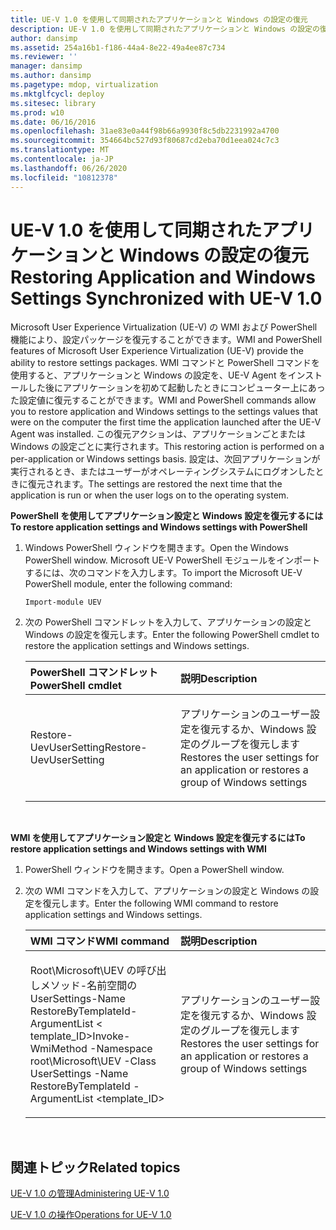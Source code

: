 ```yaml
---
title: UE-V 1.0 を使用して同期されたアプリケーションと Windows の設定の復元
description: UE-V 1.0 を使用して同期されたアプリケーションと Windows の設定の復元
author: dansimp
ms.assetid: 254a16b1-f186-44a4-8e22-49a4ee87c734
ms.reviewer: ''
manager: dansimp
ms.author: dansimp
ms.pagetype: mdop, virtualization
ms.mktglfcycl: deploy
ms.sitesec: library
ms.prod: w10
ms.date: 06/16/2016
ms.openlocfilehash: 31ae83e0a44f98b66a9930f8c5db2231992a4700
ms.sourcegitcommit: 354664bc527d93f80687cd2eba70d1eea024c7c3
ms.translationtype: MT
ms.contentlocale: ja-JP
ms.lasthandoff: 06/26/2020
ms.locfileid: "10812378"
---
```

# <span data-ttu-id="a7dda-103">UE-V 1.0 を使用して同期されたアプリケーションと Windows の設定の復元</span><span class="sxs-lookup"><span data-stu-id="a7dda-103">Restoring Application and Windows Settings Synchronized with UE-V 1.0</span></span>


<span data-ttu-id="a7dda-104">Microsoft User Experience Virtualization (UE-V) の WMI および PowerShell 機能により、設定パッケージを復元することができます。</span><span class="sxs-lookup"><span data-stu-id="a7dda-104">WMI and PowerShell features of Microsoft User Experience Virtualization (UE-V) provide the ability to restore settings packages.</span></span> <span data-ttu-id="a7dda-105">WMI コマンドと PowerShell コマンドを使用すると、アプリケーションと Windows の設定を、UE-V Agent をインストールした後にアプリケーションを初めて起動したときにコンピューター上にあった設定値に復元することができます。</span><span class="sxs-lookup"><span data-stu-id="a7dda-105">WMI and PowerShell commands allow you to restore application and Windows settings to the settings values that were on the computer the first time the application launched after the UE-V Agent was installed.</span></span> <span data-ttu-id="a7dda-106">この復元アクションは、アプリケーションごとまたは Windows の設定ごとに実行されます。</span><span class="sxs-lookup"><span data-stu-id="a7dda-106">This restoring action is performed on a per-application or Windows settings basis.</span></span> <span data-ttu-id="a7dda-107">設定は、次回アプリケーションが実行されるとき、またはユーザーがオペレーティングシステムにログオンしたときに復元されます。</span><span class="sxs-lookup"><span data-stu-id="a7dda-107">The settings are restored the next time that the application is run or when the user logs on to the operating system.</span></span>

**<span data-ttu-id="a7dda-108">PowerShell を使用してアプリケーション設定と Windows 設定を復元するには</span><span class="sxs-lookup"><span data-stu-id="a7dda-108">To restore application settings and Windows settings with PowerShell</span></span>**

1.  <span data-ttu-id="a7dda-109">Windows PowerShell ウィンドウを開きます。</span><span class="sxs-lookup"><span data-stu-id="a7dda-109">Open the Windows PowerShell window.</span></span> <span data-ttu-id="a7dda-110">Microsoft UE-V PowerShell モジュールをインポートするには、次のコマンドを入力します。</span><span class="sxs-lookup"><span data-stu-id="a7dda-110">To import the Microsoft UE-V PowerShell module, enter the following command:</span></span>

    ``` syntax
    Import-module UEV
    ```

2.  <span data-ttu-id="a7dda-111">次の PowerShell コマンドレットを入力して、アプリケーションの設定と Windows の設定を復元します。</span><span class="sxs-lookup"><span data-stu-id="a7dda-111">Enter the following PowerShell cmdlet to restore the application settings and Windows settings.</span></span>

    <table>
    <colgroup>
    <col width="50%" />
    <col width="50%" />
    </colgroup>
    <thead>
    <tr class="header">
    <th align="left"><strong><span data-ttu-id="a7dda-112">PowerShell コマンドレット</span><span class="sxs-lookup"><span data-stu-id="a7dda-112">PowerShell cmdlet</span></span></strong></th>
    <th align="left"><strong><span data-ttu-id="a7dda-113">説明</span><span class="sxs-lookup"><span data-stu-id="a7dda-113">Description</span></span></strong></th>
    </tr>
    </thead>
    <tbody>
    <tr class="odd">
    <td align="left"><p><span data-ttu-id="a7dda-114">Restore-UevUserSetting</span><span class="sxs-lookup"><span data-stu-id="a7dda-114">Restore-UevUserSetting</span></span></p></td>
    <td align="left"><p><span data-ttu-id="a7dda-115">アプリケーションのユーザー設定を復元するか、Windows 設定のグループを復元します</span><span class="sxs-lookup"><span data-stu-id="a7dda-115">Restores the user settings for an application or restores a group of Windows settings</span></span></p></td>
    </tr>
    </tbody>
    </table>

     

**<span data-ttu-id="a7dda-116">WMI を使用してアプリケーション設定と Windows 設定を復元するには</span><span class="sxs-lookup"><span data-stu-id="a7dda-116">To restore application settings and Windows settings with WMI</span></span>**

1.  <span data-ttu-id="a7dda-117">PowerShell ウィンドウを開きます。</span><span class="sxs-lookup"><span data-stu-id="a7dda-117">Open a PowerShell window.</span></span>

2.  <span data-ttu-id="a7dda-118">次の WMI コマンドを入力して、アプリケーションの設定と Windows の設定を復元します。</span><span class="sxs-lookup"><span data-stu-id="a7dda-118">Enter the following WMI command to restore application settings and Windows settings.</span></span>

    <table>
    <colgroup>
    <col width="50%" />
    <col width="50%" />
    </colgroup>
    <thead>
    <tr class="header">
    <th align="left"><strong><span data-ttu-id="a7dda-119">WMI コマンド</span><span class="sxs-lookup"><span data-stu-id="a7dda-119">WMI command</span></span></strong></th>
    <th align="left"><strong><span data-ttu-id="a7dda-120">説明</span><span class="sxs-lookup"><span data-stu-id="a7dda-120">Description</span></span></strong></th>
    </tr>
    </thead>
    <tbody>
    <tr class="odd">
    <td align="left"><p><span data-ttu-id="a7dda-121">Root\Microsoft\UEV の呼び出しメソッド-名前空間の UserSettings-Name RestoreByTemplateId-ArgumentList &lt; template_ID&gt;</span><span class="sxs-lookup"><span data-stu-id="a7dda-121">Invoke-WmiMethod -Namespace root\Microsoft\UEV -Class UserSettings -Name RestoreByTemplateId -ArgumentList &lt;template_ID&gt;</span></span></p></td>
    <td align="left"><p><span data-ttu-id="a7dda-122">アプリケーションのユーザー設定を復元するか、Windows 設定のグループを復元します</span><span class="sxs-lookup"><span data-stu-id="a7dda-122">Restores the user settings for an application or restores a group of Windows settings</span></span></p></td>
    </tr>
    </tbody>
    </table>

     

## <span data-ttu-id="a7dda-123">関連トピック</span><span class="sxs-lookup"><span data-stu-id="a7dda-123">Related topics</span></span>


[<span data-ttu-id="a7dda-124">UE-V 1.0 の管理</span><span class="sxs-lookup"><span data-stu-id="a7dda-124">Administering UE-V 1.0</span></span>](administering-ue-v-10.md)

[<span data-ttu-id="a7dda-125">UE-V 1.0 の操作</span><span class="sxs-lookup"><span data-stu-id="a7dda-125">Operations for UE-V 1.0</span></span>](operations-for-ue-v-10.md)

 

 





